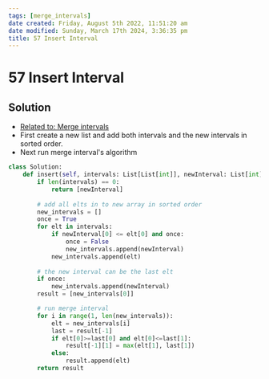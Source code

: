 ```yaml
---
tags: [merge_intervals]
date created: Friday, August 5th 2022, 11:51:20 am
date modified: Sunday, March 17th 2024, 3:36:35 pm
title: 57 Insert Interval
---
```


# 57 Insert Interval

## Solution

- [Related to: Merge intervals](Algo/Fundamental%20Algorithms/Misc/Intervals/Merge%20intervals.md)
- First create a new list and add both intervals and the new intervals in sorted order.
- Next run merge interval's algorithm

```python
class Solution:
    def insert(self, intervals: List[List[int]], newInterval: List[int]) -> List[List[int]]:
        if len(intervals) == 0:
            return [newInterval]
        
        # add all elts in to new array in sorted order
        new_intervals = []
        once = True
        for elt in intervals:
            if newInterval[0] <= elt[0] and once:
                once = False
                new_intervals.append(newInterval)
            new_intervals.append(elt)
	    
	    # the new interval can be the last elt
        if once:
            new_intervals.append(newInterval)
        result = [new_intervals[0]]

		# run merge interval
        for i in range(1, len(new_intervals)):
            elt = new_intervals[i]
            last = result[-1]
            if elt[0]>=last[0] and elt[0]<=last[1]:
                result[-1][1] = max(elt[1], last[1])
            else:
                result.append(elt)
        return result
```
